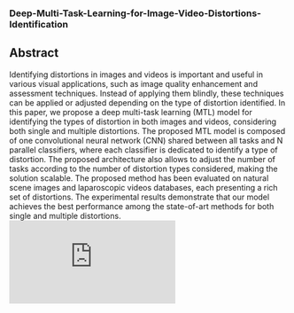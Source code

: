 ### Deep-Multi-Task-Learning-for-Image-Video-Distortions-Identification

## Abstract

Identifying distortions in images and videos is important and useful in various visual applications, such as image quality enhancement and assessment techniques. Instead of applying them blindly, these techniques can be applied or adjusted depending on the type of distortion identified. In this paper, we propose a deep multi-task learning (MTL) model for identifying the types of distortion in both images and videos, considering both single and multiple distortions. The proposed MTL model is composed of one convolutional neural network (CNN) shared between all tasks and N parallel classifiers, where each classifier is dedicated to identify a type of distortion. The proposed architecture also allows to adjust the number of tasks according to the number of distortion types considered, making the solution scalable. The proposed method has been evaluated on natural scene images and laparoscopic videos databases, each presenting a rich set of distortions. The experimental results demonstrate that our model achieves the best performance among the state-of-art methods for both single and multiple distortions.
![Image description](https://github.com/zoubidaameur/Deep-Multi-Task-Learning-for-Image-Video-Distortions-Identification/blob/main/image.pdf)


